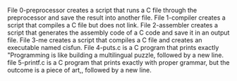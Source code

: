 File 0-preprocessor creates a script that runs a C file through the preprocessor and save the result into another file.
File 1-compiler creates a script that compiles a C file but does not link.
File 2-assembler creates a script that generates the assembly code of a C code and save it in an output file.
File 3-me creates a script that compiles a C file and creates an executable named cisfun.
File 4-puts.c is a C program that prints exactly "Programming is like building a multilingual puzzle, followed by a new line.
file 5-printf.c is a C program that prints exactly with proper grammar, but the outcome is a piece of art,, followed by a new line.
